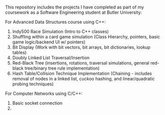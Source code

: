 This repository includes the projects I have completed as part of my coursework as a Software Engineering student at Butler University:

For Advanced Data Structures course using C++:
  1) Indy500 Race Simulation (Intro to C++ classes)
  2) Shuffling within a card game simulation (Class Hierarchy, pointers, basic game logic/backend UI w/ pointers)
  3) Bit Display (Work with bit vectors, bit arrays, bit dictionaries, lookup tables)
  4) Doubly Linked List Traversal/Insertion
  5) Red-Black Tree (insertions, rotations, traversal simulations, general red-black tree/binary tree rule implementation)
  6) Hash Table/Collision Technique Implementation (Chaining - includes removal of nodes in a linked list, cuckoo hashing, and linear/quadratic probing techniques)

For Computer Networks using C/C++:
  1) Basic socket connection
  2) 
